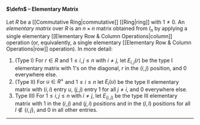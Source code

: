 #### $\defn$ – Elementary Matrix
Let $R$ be a [[Commutative Ring|commutative]] [[Ring|ring]] with $1 \neq 0$. An *elementary matrix* over $R$ is an $n \times n$ matrix obtained from $I_n$ by applying a single elementary [[Elementary Row & Column Operations|column]] operation (or, equivalently, a single elementary [[Elementary Row & Column Operations|row]] operation). In more detail:
1. (Type I) For $r \in R$ and $1 \leq i,j \leq n$ with $i \neq j$, let $E_{i,j}(r)$ be the type I elementary matrix with $1$'s on the diagonal, $r$ in the $(i,j)$ position, and $0$ everywhere else. 
2. (Type II) For $u \in R^\times$ and $1\leq i \leq n$ let $E_i(u)$ be the type II elementary matrix with $(i,i)$ entry $u$, $(j,j)$ entry $1$ for all $j \neq i$, and $0$ everywhere else. 
3. Type III) For $1 \leq i,j \leq n$ with $i \neq j$, let $E_{(i,j)}$ be the type III elementary matrix with $1$ in the $(i,j)$ and $(j,i)$ positions and in the $(l,l)$ positions for all $l\not \in \{i,j\}$, and 0 in all other entries.
***